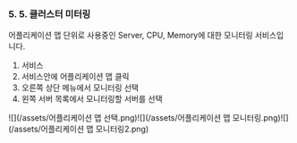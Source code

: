 ### 5. 5. 클러스터 미터링

어플리케이션 맵 단위로 사용중인 Server, CPU, Memory에 대한 모니터링 서비스입니다.

1. 서비스
2. 서비스안에 어플리케이션 맵 클릭
3. 오른쪽 상단 메뉴에서 모니터링 선택
4. 왼쪽 서버 목록에서 모니터링할 서버를 선택

![](/assets/어플리케이션 맵 선택.png)![](/assets/어플리케이션 맵 모니터링.png)![](/assets/어플리케이션 맵 모니터링2.png)

